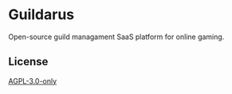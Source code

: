 # Guildarus

Open-source guild managament SaaS platform for online gaming.

## License

[AGPL-3.0-only](./COPYING)
